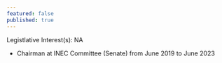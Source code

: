 ```yaml
---
featured: false
published: true
---
```

Legistlative Interest(s): NA

* Chairman at INEC Committee (Senate) from June 2019 to June 2023
